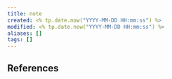 ```yaml
---
title: note
created: <% tp.date.now("YYYY-MM-DD HH:mm:ss") %>
modified: <% tp.date.now("YYYY-MM-DD HH:mm:ss") %>
aliases: []
tags: []
---
```


## References
